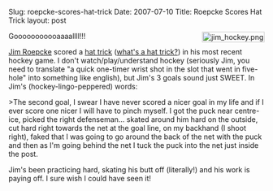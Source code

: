 Slug: roepcke-scores-hat-trick
Date: 2007-07-10
Title: Roepcke Scores Hat Trick
layout: post

<img alt="jim_hockey.png" class="at-xid-6a010534988cd3970b0120a55ce830970b" src="https://steveivy.typepad.com/.a/6a010534988cd3970b0120a55ce830970b-pi" style="float:right; margin: 0 0 8px 8px; padding:1px; border: 1px solid #ccc;" />Gooooooooooaaaallll!!!

[Jim Roepcke](http://jim.roepcke.com) scored a [hat trick](http://jim.roepcke.com/2007/07/08#item7730) ([what&#39;s a hat trick?](http://en.wikipedia.org/wiki/Hat_trick#Hockey)) in his most recent hockey game. I don&#39;t watch/play/understand hockey (seriously Jim, you need to translate &quot;a quick one-timer wrist shot in the slot that went in five-hole&quot; into something like english), but Jim&#39;s 3 goals sound just SWEET. In Jim&#39;s (hockey-lingo-peppered) words:

&gt;The second goal, I swear I have never scored a nicer goal in my life and if I ever score one nicer I will have to pinch myself. I got the puck near centre-ice, picked the right defenseman... skated around him hard on the outside, cut hard right towards the net at the goal line, on my backhand (I shoot right), faked that I was going to go around the back of the net with the puck and then as I&#39;m going behind the net I tuck the puck into the net just inside the post.

Jim&#39;s been practicing hard, skating his butt off (literally!) and his work is paying off. I sure wish I could have seen it!
